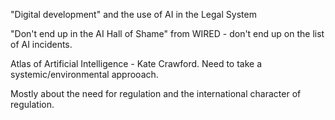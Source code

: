 "Digital development" and the use of AI in the Legal System

"Don't end up in the AI Hall of Shame" from WIRED - don't end up on the list of AI incidents.

Atlas of Artificial Intelligence - Kate Crawford. Need to take a systemic/environmental approoach.

Mostly about the need for regulation and the international character of regulation.